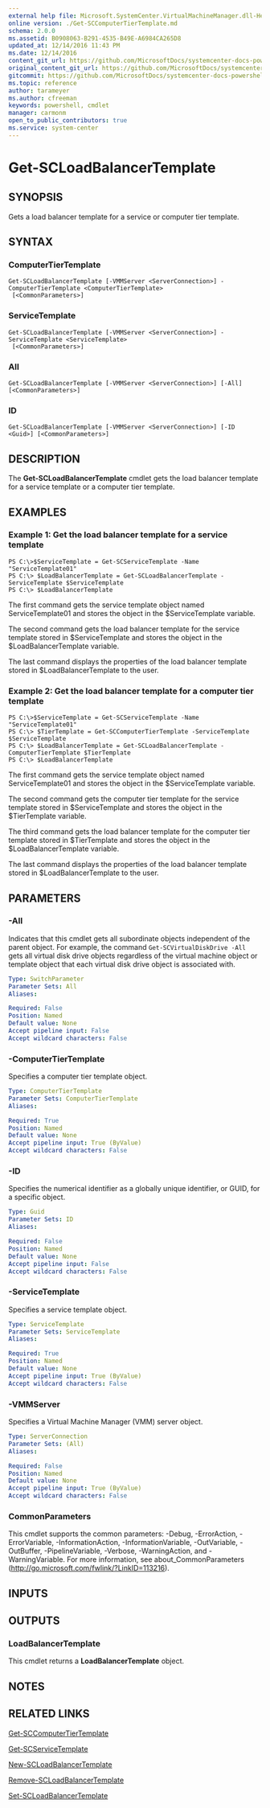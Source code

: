 ```yaml
---
external help file: Microsoft.SystemCenter.VirtualMachineManager.dll-Help.xml
online version: ./Get-SCComputerTierTemplate.md
schema: 2.0.0
ms.assetid: B0908063-B291-4535-B49E-A6984CA265D8
updated_at: 12/14/2016 11:43 PM
ms.date: 12/14/2016
content_git_url: https://github.com/MicrosoftDocs/systemcenter-docs-powershell/blob/master/systemcenter-cmdlets/SystemCenter2016/VirtualMachineManager/v1.0/Get-SCLoadBalancerTemplate.md
original_content_git_url: https://github.com/MicrosoftDocs/systemcenter-docs-powershell/blob/master/systemcenter-cmdlets/SystemCenter2016/VirtualMachineManager/v1.0/Get-SCLoadBalancerTemplate.md
gitcommit: https://github.com/MicrosoftDocs/systemcenter-docs-powershell/blob/96cd9bd2780eb6b78c540fa00d3b8a4313e3ed40/systemcenter-cmdlets/SystemCenter2016/VirtualMachineManager/v1.0/Get-SCLoadBalancerTemplate.md
ms.topic: reference
author: tarameyer
ms.author: cfreeman
keywords: powershell, cmdlet
manager: carmonm
open_to_public_contributors: true
ms.service: system-center
---
```


# Get-SCLoadBalancerTemplate

## SYNOPSIS
Gets a load balancer template for a service or computer tier template.

## SYNTAX

### ComputerTierTemplate
```
Get-SCLoadBalancerTemplate [-VMMServer <ServerConnection>] -ComputerTierTemplate <ComputerTierTemplate>
 [<CommonParameters>]
```

### ServiceTemplate
```
Get-SCLoadBalancerTemplate [-VMMServer <ServerConnection>] -ServiceTemplate <ServiceTemplate>
 [<CommonParameters>]
```

### All
```
Get-SCLoadBalancerTemplate [-VMMServer <ServerConnection>] [-All] [<CommonParameters>]
```

### ID
```
Get-SCLoadBalancerTemplate [-VMMServer <ServerConnection>] [-ID <Guid>] [<CommonParameters>]
```

## DESCRIPTION
The **Get-SCLoadBalancerTemplate** cmdlet gets the load balancer template for a service template or a computer tier template.

## EXAMPLES

### Example 1: Get the load balancer template for a service template
```
PS C:\>$ServiceTemplate = Get-SCServiceTemplate -Name "ServiceTemplate01"
PS C:\> $LoadBalancerTemplate = Get-SCLoadBalancerTemplate -ServiceTemplate $ServiceTemplate
PS C:\> $LoadBalancerTemplate
```

The first command gets the service template object named ServiceTemplate01 and stores the object in the $ServiceTemplate variable.

The second command gets the load balancer template for the service template stored in $ServiceTemplate and stores the object in the $LoadBalancerTemplate variable.

The last command displays the properties of the load balancer template stored in $LoadBalancerTemplate to the user.

### Example 2: Get the load balancer template for a computer tier template
```
PS C:\>$ServiceTemplate = Get-SCServiceTemplate -Name "ServiceTemplate01"
PS C:\> $TierTemplate = Get-SCComputerTierTemplate -ServiceTemplate $ServiceTemplate
PS C:\> $LoadBalancerTemplate = Get-SCLoadBalancerTemplate -ComputerTierTemplate $TierTemplate
PS C:\> $LoadBalancerTemplate
```

The first command gets the service template object named ServiceTemplate01 and stores the object in the $ServiceTemplate variable.

The second command gets the computer tier template for the service template stored in $ServiceTemplate and stores the object in the $TierTemplate variable.

The third command gets the load balancer template for the computer tier template stored in $TierTemplate and stores the object in the $LoadBalancerTemplate variable.

The last command displays the properties of the load balancer template stored in $LoadBalancerTemplate to the user.

## PARAMETERS

### -All
Indicates that this cmdlet gets all subordinate objects independent of the parent object.
For example, the command `Get-SCVirtualDiskDrive -All` gets all virtual disk drive objects regardless of the virtual machine object or template object that each virtual disk drive object is associated with.

```yaml
Type: SwitchParameter
Parameter Sets: All
Aliases: 

Required: False
Position: Named
Default value: None
Accept pipeline input: False
Accept wildcard characters: False
```

### -ComputerTierTemplate
Specifies a computer tier template object.

```yaml
Type: ComputerTierTemplate
Parameter Sets: ComputerTierTemplate
Aliases: 

Required: True
Position: Named
Default value: None
Accept pipeline input: True (ByValue)
Accept wildcard characters: False
```

### -ID
Specifies the numerical identifier as a globally unique identifier, or GUID, for a specific object.

```yaml
Type: Guid
Parameter Sets: ID
Aliases: 

Required: False
Position: Named
Default value: None
Accept pipeline input: False
Accept wildcard characters: False
```

### -ServiceTemplate
Specifies a service template object.

```yaml
Type: ServiceTemplate
Parameter Sets: ServiceTemplate
Aliases: 

Required: True
Position: Named
Default value: None
Accept pipeline input: True (ByValue)
Accept wildcard characters: False
```

### -VMMServer
Specifies a Virtual Machine Manager (VMM) server object.

```yaml
Type: ServerConnection
Parameter Sets: (All)
Aliases: 

Required: False
Position: Named
Default value: None
Accept pipeline input: True (ByValue)
Accept wildcard characters: False
```

### CommonParameters
This cmdlet supports the common parameters: -Debug, -ErrorAction, -ErrorVariable, -InformationAction, -InformationVariable, -OutVariable, -OutBuffer, -PipelineVariable, -Verbose, -WarningAction, and -WarningVariable. For more information, see about_CommonParameters (http://go.microsoft.com/fwlink/?LinkID=113216).

## INPUTS

## OUTPUTS

### LoadBalancerTemplate
This cmdlet returns a **LoadBalancerTemplate** object.

## NOTES

## RELATED LINKS

[Get-SCComputerTierTemplate](xref:SystemCenter2016/VirtualMachineManager/v1.0/Get-SCComputerTierTemplate.md)

[Get-SCServiceTemplate](xref:SystemCenter2016/VirtualMachineManager/v1.0/Get-SCServiceTemplate.md)

[New-SCLoadBalancerTemplate](xref:SystemCenter2016/VirtualMachineManager/v1.0/New-SCLoadBalancerTemplate.md)

[Remove-SCLoadBalancerTemplate](xref:SystemCenter2016/VirtualMachineManager/v1.0/Remove-SCLoadBalancerTemplate.md)

[Set-SCLoadBalancerTemplate](xref:SystemCenter2016/VirtualMachineManager/v1.0/Set-SCLoadBalancerTemplate.md)


